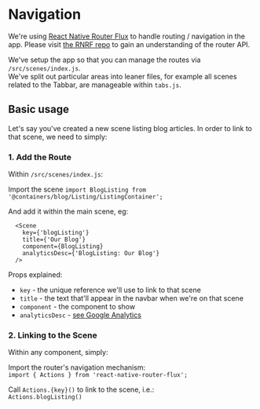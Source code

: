 # Navigation

We're using [React Native Router Flux](https://github.com/aksonov/react-native-router-flux) to handle routing / navigation in the app. Please visit [the RNRF repo](https://github.com/aksonov/react-native-router-flux) to gain an understanding of the router API.

We've setup the app so that you can manage the routes via `/src/scenes/index.js`.  
We've split out particular areas into leaner files, for example all scenes related to the Tabbar, are manageable within `tabs.js`.

## Basic usage

Let's say you've created a new scene listing blog articles. In order to link to that scene, we need to simply:

### 1. Add the Route

Within `/src/scenes/index.js`:

Import the scene `import BlogListing from '@containers/blog/Listing/ListingContainer';`

And add it within the main scene, eg:

```
  <Scene
    key={'blogListing'}
    title={'Our Blog'}
    component={BlogListing}
    analyticsDesc={'BlogListing: Our Blog'}
  />
```

Props explained:

- `key` - the unique reference we'll use to link to that scene
- `title` - the text that'll appear in the navbar when we're on that scene
- `component` - the component to show
- `analyticsDesc` - [see Google Analytics](../../docs/google-analytics.md)

### 2. Linking to the Scene

Within any component, simply:

Import the router's navigation mechanism:  
`import { Actions } from 'react-native-router-flux';`

Call `Actions.{key}()` to link to the scene, i.e.:  
`Actions.blogListing()`
